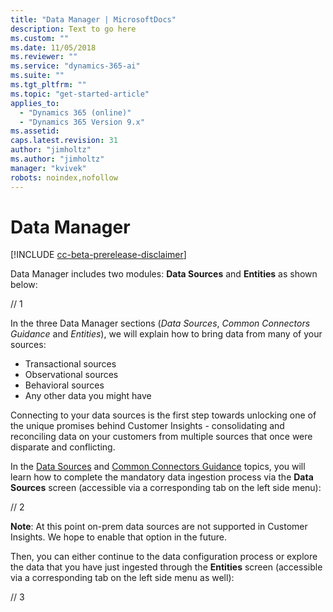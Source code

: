 ```yaml
---
title: "Data Manager | MicrosoftDocs"
description: Text to go here
ms.custom: ""
ms.date: 11/05/2018
ms.reviewer: ""
ms.service: "dynamics-365-ai"
ms.suite: ""
ms.tgt_pltfrm: ""
ms.topic: "get-started-article"
applies_to: 
  - "Dynamics 365 (online)"
  - "Dynamics 365 Version 9.x"
ms.assetid: 
caps.latest.revision: 31
author: "jimholtz"
ms.author: "jimholtz"
manager: "kvivek"
robots: noindex,nofollow
---
```

# Data Manager

[!INCLUDE [cc-beta-prerelease-disclaimer](../includes/cc-beta-prerelease-disclaimer.md)]

Data Manager includes two modules: **Data Sources** and **Entities** as shown below:

// 1

In the three Data Manager sections (*Data Sources*, *Common Connectors Guidance* and *Entities*), we will explain how to bring data from many of your sources: 

- Transactional sources
- Observational sources
- Behavioral sources
- Any other data you might have 

Connecting to your data sources is the first step towards unlocking one of the unique promises behind Customer Insights - consolidating and reconciling data on your customers from multiple sources that once were disparate and conflicting. 

In the [Data Sources](pm-data-sources.md) and [Common Connectors Guidance](pm-common-connectors.md) topics, you will learn how to complete the mandatory data ingestion process via the **Data Sources** screen (accessible via a corresponding tab on the left side menu): 

// 2

**Note**: At this point on-prem data sources are not supported in Customer Insights. We hope to enable that option in the future.

Then, you can either continue to the data configuration process or explore the data that you have just ingested through the **Entities** screen (accessible via a corresponding tab on the left side menu as well):

// 3




